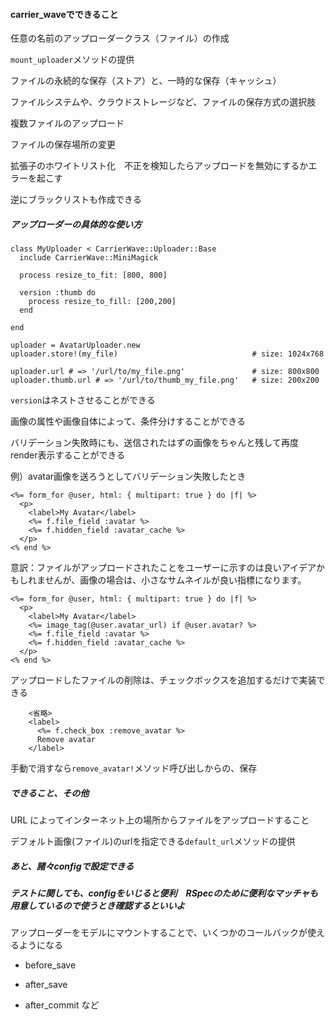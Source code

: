 #### carrier_waveでできること

任意の名前のアップローダークラス（ファイル）の作成

`mount_uploader`メソッドの提供

ファイルの永続的な保存（ストア）と、一時的な保存（キャッシュ）

ファイルシステムや、クラウドストレージなど、ファイルの保存方式の選択肢

複数ファイルのアップロード

ファイルの保存場所の変更

拡張子のホワイトリスト化　不正を検知したらアップロードを無効にするかエラーを起こす

逆にブラックリストも作成できる

##### アップローダーの具体的な使い方

```
class MyUploader < CarrierWave::Uploader::Base
  include CarrierWave::MiniMagick

  process resize_to_fit: [800, 800]

  version :thumb do
    process resize_to_fill: [200,200]
  end

end
```

```
uploader = AvatarUploader.new
uploader.store!(my_file)                              # size: 1024x768

uploader.url # => '/url/to/my_file.png'               # size: 800x800
uploader.thumb.url # => '/url/to/thumb_my_file.png'   # size: 200x200
```

`version`はネストさせることができる

画像の属性や画像自体によって、条件分けすることができる

バリデーション失敗時にも、送信されたはずの画像をちゃんと残して再度render表示することができる

例）avatar画像を送ろうとしてバリデーション失敗したとき

```
<%= form_for @user, html: { multipart: true } do |f| %>
  <p>
    <label>My Avatar</label>
    <%= f.file_field :avatar %>
    <%= f.hidden_field :avatar_cache %>
  </p>
<% end %>
```

意訳：ファイルがアップロードされたことをユーザーに示すのは良いアイデアかもしれませんが、画像の場合は、小さなサムネイルが良い指標になります。

```
<%= form_for @user, html: { multipart: true } do |f| %>
  <p>
    <label>My Avatar</label>
    <%= image_tag(@user.avatar_url) if @user.avatar? %>
    <%= f.file_field :avatar %>
    <%= f.hidden_field :avatar_cache %>
  </p>
<% end %>
```

アップロードしたファイルの削除は、チェックボックスを追加するだけで実装できる

```
    <省略>
    <label>
      <%= f.check_box :remove_avatar %>
      Remove avatar
    </label>
```

手動で消すなら`remove_avatar!`メソッド呼び出しからの、保存

##### できること、その他

URL によってインターネット上の場所からファイルをアップロードすること

デフォルト画像(ファイル)のurlを指定できる`default_url`メソッドの提供

##### あと、諸々configで設定できる

##### テストに関しても、configをいじると便利　RSpecのために便利なマッチャも用意しているので使うとき確認するといいよ

アップローダーをモデルにマウントすることで、いくつかのコールバックが使えるようになる

* before_save

* after_save

* after_commit など

